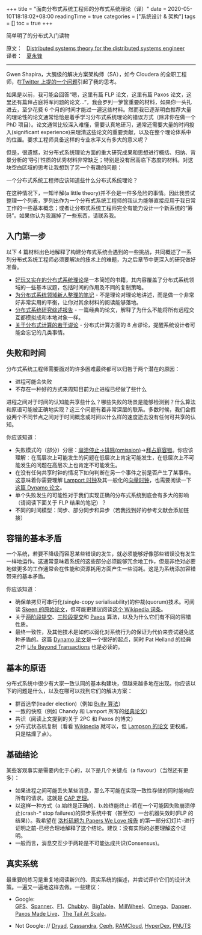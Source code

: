 +++
title = "面向分布式系统工程师的分布式系统理论（译）"
date = 2020-05-10T18:18:02+08:00
readingTime = true
categories = ["系统设计 & 架构"]
tags = []
toc = true
+++

简单明了的分布式入门读物

<!--more-->

原文：<i class="fas fa-external-link-alt"></i>&nbsp;&nbsp; [Distributed systems theory for the distributed systems engineer](http://the-paper-trail.org/blog/distributed-systems-theory-for-the-distributed-systems-engineer/)  
译者：<i class="fas fa-external-link-alt"></i>&nbsp;&nbsp; [夏永锋](http://blog.xiayf.cn/2014/08/10/Distributed-systems-theory-for-the-distributed-systems-engineer/)

---

Gwen Shapira，大腕级的解决方案架构师（SA），如今 Cloudera 的全职工程师，在[Twitter 上提的一个问题](https://twitter.com/gwenshap/status/497203248332165121)引起了我的思考。

如果是以前，我可能会回答“嗯，这里有篇 FLP 论文，这里有篇 Paxos 论文，这里还有篇拜占庭将军问题的论文...”，我会罗列一箩筐重要的材料，如果你一头扎进去，至少花费 6 个月的时间才能过一遍这些材料。然而我已逐渐明白推荐大量的理论性的论文通常恰恰是着手学习分布式系统理论的错误方式（除非你在做一个 PhD 项目）。论文通常比较深入难懂，需要认真地研习，通常还需要大量的时间投入(significant experience)来理清这些论文的重要贡献，以及在整个理论体系中的位置。要求工程师具备这样的专业水平又有多大的意义呢？

但是，很遗憾，对分布式系统理论方面的重大研究成果和思想进行概括、归纳、背景分析的‘导引’性质的优秀材料非常缺乏；特别是没有居高临下态度的材料。对这块空白区域的思考让我想到了另一个有趣的问题：

一个分布式系统工程师应该知道些什么分布式系统理论？

在这种情况下，一知半解(a little theory)并不会是一件多危险的事情。因此我尝试整理一个列表，罗列出作为一个分布式系统工程师的我认为能够直接应用于我日常工作的一些基本概念；或者让分布式系统工程师完全有能力设计一个新系统的“筹码”。如果你认为我漏掉了一些东西，请联系我。

## 入门第一步

以下 4 篇材料出色地解释了构建分布式系统会遇到的一些挑战，共同概述了一系列分布式系统工程师必须要解决的技术上的难题，为之后章节中更深入的研究做好准备。

-   [好玩又实在的分布式系统理论](http://book.mixu.net/distsys/)是一本简短的书籍，其内容覆盖了分布式系统领域的一些基本议题，包括时间的作用及不同的复制策略。
-   [为分布式系统领域新人整理的笔记](http://www.somethingsimilar.com/2013/01/14/notes-on-distributed-systems-for-young-bloods/) - 不是理论对理论地讲述，而是做一个非常好非常实用的平衡，让你对其余材料的阅读能够落地。
-   [分布式系统研究综述报告](http://citeseerx.ist.psu.edu/viewdoc/summary?doi=10.1.1.41.7628) - 一篇经典的论文，解释了为什么不能将所有远程交互都模拟成和本地对象一样。
-   [关于分布式计算的若干谬论](http://en.wikipedia.org/wiki/Fallacies_of_Distributed_Computing) - 分布式计算方面的 8 点谬论，提醒系统设计者可能会忘记的几类事情。

## 失败和时间

分布式系统工程师需要面对的许多困难最终都可以归咎于两个潜在的原因：

-   进程可能会失败
-   不存在一种好的方式来周知目前为止进程已经做了些什么

进程之间对于时间的认知能共享些什么？哪些失败的场景是能够检测到？什么算法和原语可能被正确地实现？这三个问题有着非常深层的联系。多数时候，我们会假设两个不同节点之间对于时间概念或时间以什么样的速度逝去没有任何可共享的认知。

你应该知道：

-   失败模式的（部分）分层：[崩溃停止->排除(omission)](http://www.cse.psu.edu/~gcao/teach/513-00/c7.pdf)->[拜占庭容错](http://en.wikipedia.org/wiki/Byzantine_fault_tolerance)。你应该理解：在高层次上可能发生的问题在低层次上肯定可能发生，在低层次上不可能发生的问题在高层次上也肯定不可能发生。
-   在没有任何共享时钟的情况下如何判断在另一个事件之前是否产生了某事件。这意味着你需要理解 [Lamport 时钟](http://web.stanford.edu/class/cs240/readings/lamport.pdf)及其一般化的[向量时钟](http://en.wikipedia.org/wiki/Vector_clock)，也需要阅读一下[这篇 Dynamo 论文](http://www.allthingsdistributed.com/files/amazon-dynamo-sosp2007.pdf)。
-   单个失败发生的可能性对于我们实现正确的分布式系统到底会有多大的影响（请阅读下面关于 FLP 结果的笔记）？
-   不同的时间模型：同步、部分同步和异步（若我找到好的参考文献会添加链接）

## 容错的基本矛盾

一个系统，若要不降级而容忍某些错误的发生，就必须能够好像那些错误没有发生一样地运作。这通常意味着系统的这些部分必须能够冗余地工作，但是非绝对必要地做更多的工作通常会在性能和资源耗用方面产生一些消耗。这是为系统添加容错带来的基本矛盾。

你应该知道：

-   确保单拷贝可串行化(single-copy serialisability)的仲裁(quorum)技术。可阅读 [Skeen 的原始论文](https://ecommons.library.cornell.edu/bitstream/1813/6323/1/82-483.pdf)，但可能更建议阅读[这个 Wikipedia 词条](<http://en.wikipedia.org/wiki/Quorum_(distributed_computing)>)。
-   关于[两阶段提交](http://the-paper-trail.org/blog/consensus-protocols-two-phase-commit/)、[三阶段提交](http://the-paper-trail.org/blog/consensus-protocols-three-phase-commit/)和 [Paxos](http://the-paper-trail.org/blog/consensus-protocols-paxos/) 算法，以及为什么它们有不同的容错性质。
-   最终一致性，及其他技术是如何以弱化对系统行为的保证为代价来尝试避免这种矛盾的。这篇 [Dynamo 论文](http://www.allthingsdistributed.com/files/amazon-dynamo-sosp2007.pdf)是一个很好的起点，同时 Pat Helland 的经典之作 [Life Beyond Transactions](http://www.ics.uci.edu/~cs223/papers/cidr07p15.pdf) 也是必读的。

## 基本的原语

分布式系统中很少有大家一致认同的基本构建块，但越来越多地在出现。你应该以下的问题是什么，以及在哪可以找到它们的解决方案：

-   群首选举(leader election)（例如 [Bully 算法](http://en.wikipedia.org/wiki/Bully_algorithm)）
-   一致的快照（例如 Chandy 和 Lamport 所写的[经典论文](http://research.microsoft.com/en-us/um/people/lamport/pubs/chandy.pdf)）
-   共识（阅读上文提到的关于 2PC 和 Paxos 的博文）
-   分布式状态机复制（看看 [Wikipedia](http://en.wikipedia.org/wiki/State_machine_replication) 就可以，但 [Lampson 的论文](http://research.microsoft.com/en-us/um/people/blampson/58-Consensus/Acrobat.pdf) 更权威，只是枯燥了点）。

## 基础结论

某些客观事实是需要内化于心的，以下是几个关键点（a flavour）（当然还有更多）：

-   如果进程之间可能丢失某些消息，那么不可能在实现一致性存储的同时能响应所有的请求。这就是 [CAP 定理](http://lpd.epfl.ch/sgilbert/pubs/BrewersConjecture-SigAct.pdf)。
-   以这样一种方式（a.始终是正确的、b.始终能终止-若在一个可能因失败崩溃停止(crash-\* stop failures)的异步系统中有（甚至仅）一台机器失效时(FLP 的结果)）。我希望在 [洛杉矶题为 Papers We Love 报告](http://www.slideshare.net/HenryRobinson/pwl-nonotes) 的第一部分幻灯片-进行证明之前-已经合理地解释了这个结论。建议：没有实际的必要理解这个证明。
-   一般而言，消息交互少于两轮是不可能达成共识(Consensus)。

## 真实系统

最重要的练习是重复地阅读新兴的、真实系统的描述，并尝试评价它们的设计决策。一遍又一遍地这样去做。一些建议：

-   Google:  
     [GFS](http://static.googleusercontent.com/media/research.google.com/en/us/archive/gfs-sosp2003.pdf)、[Spanner](http://static.googleusercontent.com/media/research.google.com/en/us/archive/spanner-osdi2012.pdf)、[F1](http://static.googleusercontent.com/media/research.google.com/en/us/pubs/archive/41344.pdf)、[Chubby](http://static.googleusercontent.com/media/research.google.com/en/us/archive/chubby-osdi06.pdf)、[BigTable](http://static.googleusercontent.com/media/research.google.com/en/us/archive/bigtable-osdi06.pdf)、[MillWheel](http://static.googleusercontent.com/media/research.google.com/en/us/pubs/archive/41378.pdf)、[Omega](http://eurosys2013.tudos.org/wp-content/uploads/2013/paper/Schwarzkopf.pdf)、[Dapper](http://static.googleusercontent.com/media/research.google.com/en/us/pubs/archive/36356.pdf)、[Paxos Made Live](http://www.cs.utexas.edu/users/lorenzo/corsi/cs380d/papers/paper2-1.pdf)、[The Tail At Scale](http://cacm.acm.org/magazines/2013/2/160173-the-tail-at-scale/abstract)。

-   Not Google: //
    [Dryad](http://research.microsoft.com/en-us/projects/dryad/eurosys07.pdf), [Cassandra](https://www.cs.cornell.edu/projects/ladis2009/papers/lakshman-ladis2009.pdf), [Ceph](http://ceph.com/papers/weil-ceph-osdi06.pdf), [RAMCloud](https://ramcloud.stanford.edu/wiki/display/ramcloud/RAMCloud+Papers), [HyperDex](http://hyperdex.org/papers/), [PNUTS](http://www.mpi-sws.org/~druschel/courses/ds/papers/cooper-pnuts.pdf)
